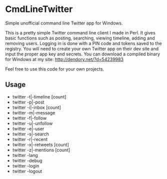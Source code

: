 CmdLineTwitter
==============

Simple unofficial command line Twitter app for Windows.

This is a pretty simple Twitter command line client I made in Perl. It gives basic functions such as posting, searching, viewing timeline, adding and removing users. Logging in is done with a PIN code and tokens saved to the registry. You will need to create your own Twitter app on their dev site and input the proper app key and secrets. You can download a compiled binary for Windows at my site: http://dendory.net/?d=54239983

Feel free to use this code for your own projects.

Usage
-----
-  twitter -t|-timeline [count]
-  twitter -p|-post <text>
-  twitter -i|-inbox [count]
-  twitter -m|-message <user> <text>
-  twitter -f|-follow <user>
-  twitter -u|-unfollow <user>
-  twitter -e|-user <user>
-  twitter -s|-search <text>
-  twitter -r|-recent <text>
-  twitter -x|-retweets [count]
-  twitter -z|-mentions [count]
-  twitter -lang <language>
-  twitter -debug
-  twitter -login
-  twitter -logout
